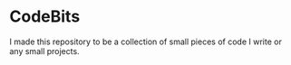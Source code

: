 # CodeBits 
I made this repository to be a collection of small pieces of code I write or any small projects.
